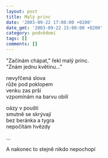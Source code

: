 ```yaml
---
layout: post
title: Malý princ
date: '2003-09-22 17:00:00 +0200'
date_gmt: '2003-09-22 15:00:00 +0200'
category: podvědomí
tags: []
comments: []
---
```


<p>"Začínám chápat," řekl malý princ.<br>"Znám jednu květinu..."</p>
<p>nevyřčená slova<br>růže pod poklopem<br>venku zas prší<br>vzpomínám na barvu obilí</p>
<p>oázy v poušti<br>smutně se skrývají<br>bez beránka a tygra<br>nepočítám hvězdy</p>
<p>...</p>
<p>A nakonec to stejně nikdo nepochopí</p>
